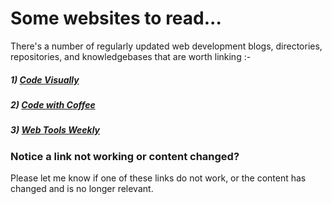 # Some websites to read...
There's a number of regularly updated web development blogs, directories, repositories, and knowledgebases that are worth linking :-

##### 1) [Code Visually](http://www.codevisually.com)
##### 2) [Code with Coffee](http://www.codewithcoffee.com/)
##### 3) [Web Tools Weekly](http://webtoolsweekly.com/#archive)

### Notice a link not working or content changed?
Please let me know if one of these links do not work, or the content has changed and is no longer relevant.
